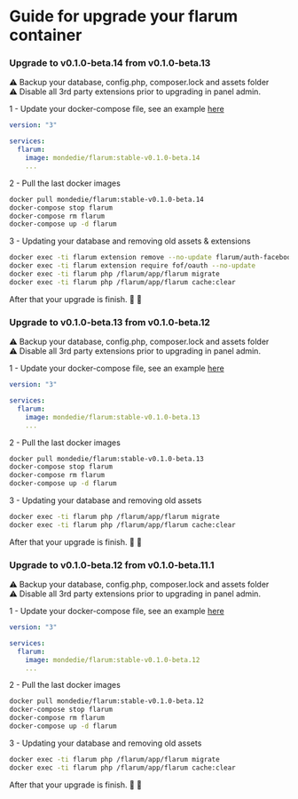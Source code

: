 # Guide for upgrade your flarum container

### Upgrade to v0.1.0-beta.14 from v0.1.0-beta.13

:warning: Backup your database, config.php, composer.lock and assets folder  
:warning: Disable all 3rd party extensions prior to upgrading in panel admin.

1 - Update your docker-compose file, see an example [here](https://github.com/mondediefr/docker-flarum/tree/master#2---docker-composeyml)

```yml
version: "3"

services:
  flarum:
    image: mondedie/flarum:stable-v0.1.0-beta.14
    ...
```

2 - Pull the last docker images

```sh
docker pull mondedie/flarum:stable-v0.1.0-beta.14
docker-compose stop flarum
docker-compose rm flarum
docker-compose up -d flarum
```

3 - Updating your database and removing old assets & extensions

```sh
docker exec -ti flarum extension remove --no-update flarum/auth-facebook flarum/auth-github flarum/auth-twitter
docker exec -ti flarum extension require fof/oauth --no-update
docker exec -ti flarum php /flarum/app/flarum migrate
docker exec -ti flarum php /flarum/app/flarum cache:clear
```

After that your upgrade is finish. :tada: :tada:

### Upgrade to v0.1.0-beta.13 from v0.1.0-beta.12

:warning: Backup your database, config.php, composer.lock and assets folder  
:warning: Disable all 3rd party extensions prior to upgrading in panel admin.

1 - Update your docker-compose file, see an example [here](https://github.com/mondediefr/docker-flarum/tree/master#2---docker-composeyml)

```yml
version: "3"

services:
  flarum:
    image: mondedie/flarum:stable-v0.1.0-beta.13
    ...
```

2 - Pull the last docker images

```sh
docker pull mondedie/flarum:stable-v0.1.0-beta.13
docker-compose stop flarum
docker-compose rm flarum
docker-compose up -d flarum
```

3 - Updating your database and removing old assets

```sh
docker exec -ti flarum php /flarum/app/flarum migrate
docker exec -ti flarum php /flarum/app/flarum cache:clear
```

After that your upgrade is finish. :tada: :tada:

### Upgrade to v0.1.0-beta.12 from v0.1.0-beta.11.1

:warning: Backup your database, config.php, composer.lock and assets folder  
:warning: Disable all 3rd party extensions prior to upgrading in panel admin.

1 - Update your docker-compose file, see an example [here](https://github.com/mondediefr/docker-flarum/tree/master#2---docker-composeyml)

```yml
version: "3"

services:
  flarum:
    image: mondedie/flarum:stable-v0.1.0-beta.12
    ...
```

2 - Pull the last docker images

```sh
docker pull mondedie/flarum:stable-v0.1.0-beta.12
docker-compose stop flarum
docker-compose rm flarum
docker-compose up -d flarum
```

3 - Updating your database and removing old assets

```sh
docker exec -ti flarum php /flarum/app/flarum migrate
docker exec -ti flarum php /flarum/app/flarum cache:clear
```

After that your upgrade is finish. :tada: :tada:
